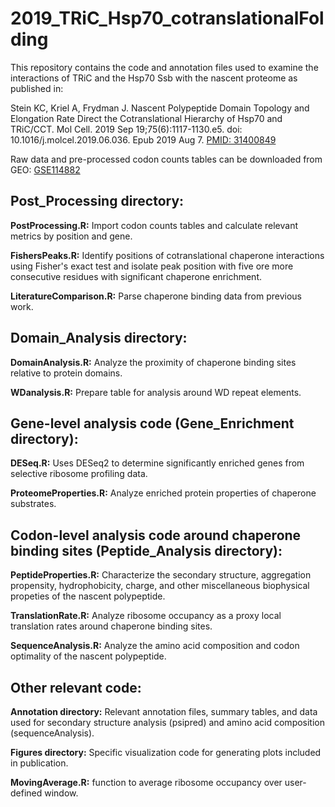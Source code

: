 # 2019_TRiC_Hsp70_cotranslationalFolding

This repository contains the code and annotation files used to examine the interactions of TRiC and the Hsp70 Ssb with the nascent proteome as published in:

Stein KC, Kriel A, Frydman J. Nascent Polypeptide Domain Topology and Elongation Rate Direct the Cotranslational Hierarchy of Hsp70 and TRiC/CCT. Mol Cell. 2019 Sep 19;75(6):1117-1130.e5. doi: 10.1016/j.molcel.2019.06.036. Epub 2019 Aug 7. [PMID: 31400849](https://pubmed.ncbi.nlm.nih.gov/31400849/)

Raw data and pre-processed codon counts tables can be downloaded from GEO: [GSE114882](https://www-ncbi-nlm-nih-gov.ezproxy.u-pec.fr/geo/query/acc.cgi?acc=GSE114882)


## Post_Processing directory:

**PostProcessing.R:** Import codon counts tables and calculate relevant metrics by position and gene.

**FishersPeaks.R:** Identify positions of cotranslational chaperone interactions using Fisher's exact test and isolate peak position with five ore more consecutive residues with significant chaperone enrichment.

**LiteratureComparison.R:** Parse chaperone binding data from previous work.


## Domain_Analysis directory:

**DomainAnalysis.R:** Analyze the proximity of chaperone binding sites relative to protein domains.

**WDanalysis.R:** Prepare table for analysis around WD repeat elements.


## Gene-level analysis code (Gene_Enrichment directory):

**DESeq.R:** Uses DESeq2 to determine significantly enriched genes from selective ribosome profiling data. 

**ProteomeProperties.R:** Analyze enriched protein properties of chaperone substrates.


## Codon-level analysis code around chaperone binding sites (Peptide_Analysis directory):

**PeptideProperties.R:**
Characterize the secondary structure, aggregation propensity, hydrophobicity, charge, and other miscellaneous biophysical propeties of the nascent polypeptide.

**TranslationRate.R:**
Analyze ribosome occupancy as a proxy local translation rates around chaperone binding sites.

**SequenceAnalysis.R:** 
Analyze the amino acid composition and codon optimality of the nascent polypeptide.


## Other relevant code:

**Annotation directory:** Relevant annotation files, summary tables, and data used for secondary structure analysis (psipred) and amino acid composition (sequenceAnalysis).

**Figures directory:** Specific visualization code for generating plots included in publication.

**MovingAverage.R:** function to average ribosome occupancy over user-defined window.

